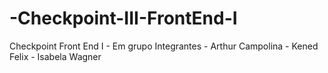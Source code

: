 # -Checkpoint-III-FrontEnd-I
Checkpoint Front End I - Em grupo
Integrantes - Arthur Campolina - Kened Felix - Isabela Wagner
